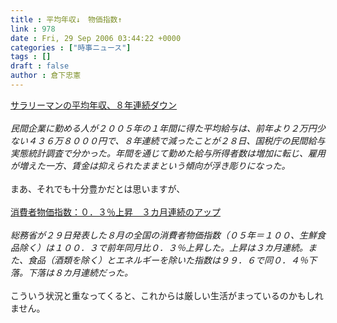 ```yaml
---
title : 平均年収↓　物価指数↑
link : 978
date : Fri, 29 Sep 2006 03:44:22 +0000
categories : ["時事ニュース"]
tags : []
draft : false
author : 倉下忠憲
---
```


<A HREF="http://www.iza.ne.jp/news/newsarticle/business/other/21267/" TARGET="_blank">サラリーマンの平均年収、８年連続ダウン</A><BR><BR><I>民間企業に勤める人が２００５年の１年間に得た平均給与は、前年より２万円少ない４３６万８０００円で、８年連続で減ったことが２８日、国税庁の民間給与実態統計調査で分かった。年間を通じて勤めた給与所得者数は増加に転じ、雇用が増えた一方、賃金は抑えられたままという傾向が浮き彫りになった。</I><BR><BR>まあ、それでも十分豊かだとは思いますが、<BR><BR><A HREF="http://www.mainichi-msn.co.jp/today/news/20060929k0000e020007000c.html" TARGET="_blank">消費者物価指数：０．３％上昇　３カ月連続のアップ</A><BR><BR><I>総務省が２９日発表した８月の全国の消費者物価指数（０５年＝１００、生鮮食品除く）は１００．３で前年同月比０．３％上昇した。上昇は３カ月連続。また、食品（酒類を除く）とエネルギーを除いた指数は９９．６で同０．４％下落。下落は８カ月連続だった。</I><BR><BR>こういう状況と重なってくると、これからは厳しい生活がまっているのかもしれません。<BR><br><br>
